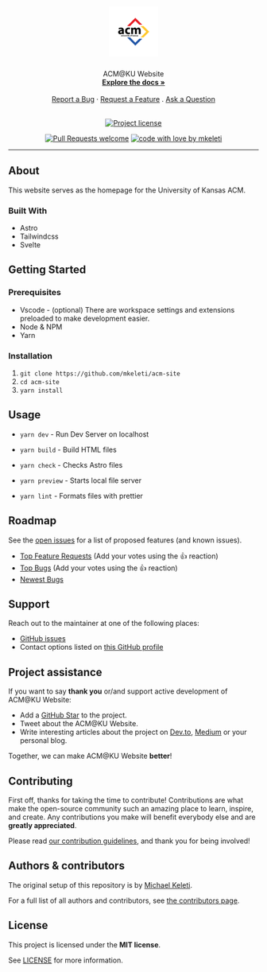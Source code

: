 <h1 align="center">
  <a href="https://github.com/mkeleti/acm-site">
    <!-- Please provide path to your logo here -->
    <img src="docs/images/logo.png" alt="Logo" width="100" height="100">
  </a>
</h1>

<div align="center">
  ACM@KU Website
  <br />
  <a href="#about"><strong>Explore the docs »</strong></a>
  <br />
  <br />
  <a href="https://github.com/mkeleti/acm-site/issues/new?assignees=&labels=bug&template=01_BUG_REPORT.md&title=bug%3A+">Report a Bug</a>
  ·
  <a href="https://github.com/mkeleti/acm-site/issues/new?assignees=&labels=enhancement&template=02_FEATURE_REQUEST.md&title=feat%3A+">Request a Feature</a>
  .
  <a href="https://github.com/mkeleti/acm-site/issues/new?assignees=&labels=question&template=04_SUPPORT_QUESTION.md&title=support%3A+">Ask a Question</a>
</div>

<div align="center">
<br />

[![Project license](https://img.shields.io/github/license/mkeleti/acm-site.svg?style=flat-square)](LICENSE)

[![Pull Requests welcome](https://img.shields.io/badge/PRs-welcome-ff69b4.svg?style=flat-square)](https://github.com/mkeleti/acm-site/issues?q=is%3Aissue+is%3Aopen+label%3A%22help+wanted%22)
[![code with love by mkeleti](https://img.shields.io/badge/%3C%2F%3E%20with%20%E2%99%A5%20by-mkeleti-ff1414.svg?style=flat-square)](https://github.com/mkeleti)

</div>

---

## About

This website serves as the homepage for the University of Kansas ACM.

### Built With

- Astro
- Tailwindcss
- Svelte

## Getting Started

### Prerequisites

- Vscode - (optional) There are workspace settings and extensions preloaded to make development easier.
- Node & NPM
- Yarn

### Installation

1. `git clone https://github.com/mkeleti/acm-site`
2. `cd acm-site`
3. `yarn install`

## Usage

- `yarn dev` - Run Dev Server on localhost

- `yarn build` - Build HTML files

- `yarn check` - Checks Astro files

- `yarn preview` - Starts local file server

- `yarn lint` - Formats files with prettier

## Roadmap

See the [open issues](https://github.com/mkeleti/acm-site/issues) for a list of proposed features (and known issues).

- [Top Feature Requests](https://github.com/mkeleti/acm-site/issues?q=label%3Aenhancement+is%3Aopen+sort%3Areactions-%2B1-desc) (Add your votes using the 👍 reaction)
- [Top Bugs](https://github.com/mkeleti/acm-site/issues?q=is%3Aissue+is%3Aopen+label%3Abug+sort%3Areactions-%2B1-desc) (Add your votes using the 👍 reaction)
- [Newest Bugs](https://github.com/mkeleti/acm-site/issues?q=is%3Aopen+is%3Aissue+label%3Abug)

## Support

Reach out to the maintainer at one of the following places:

- [GitHub issues](https://github.com/mkeleti/acm-site/issues/new?assignees=&labels=question&template=04_SUPPORT_QUESTION.md&title=support%3A+)
- Contact options listed on [this GitHub profile](https://github.com/mkeleti)

## Project assistance

If you want to say **thank you** or/and support active development of ACM@KU Website:

- Add a [GitHub Star](https://github.com/mkeleti/acm-site) to the project.
- Tweet about the ACM@KU Website.
- Write interesting articles about the project on [Dev.to](https://dev.to/), [Medium](https://medium.com/) or your personal blog.

Together, we can make ACM@KU Website **better**!

## Contributing

First off, thanks for taking the time to contribute! Contributions are what make the open-source community such an amazing place to learn, inspire, and create. Any contributions you make will benefit everybody else and are **greatly appreciated**.

Please read [our contribution guidelines](docs/CONTRIBUTING.md), and thank you for being involved!

## Authors & contributors

The original setup of this repository is by [Michael Keleti](https://github.com/mkeleti).

For a full list of all authors and contributors, see [the contributors page](https://github.com/mkeleti/acm-site/contributors).

## License

This project is licensed under the **MIT license**.

See [LICENSE](LICENSE) for more information.
